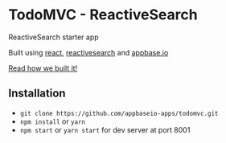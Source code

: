 # TodoMVC - ReactiveSearch

ReactiveSearch starter app

Built using [react](https://facebook.github.io/react/), [reactivesearch](https://opensource.appbase.io/reactivesearch/) and [appbase.io](https://appbase.io/)

[Read how we built it!](https://medium.appbase.io/building-realtime-todomvc-app-with-appbase-io-5cc75ff8680)

## Installation

- `git clone https://github.com/appbaseio-apps/todomvc.git`
- `npm install` or `yarn`
- `npm start` or `yarn start` for dev server at port 8001
